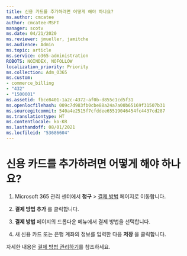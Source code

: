 ```yaml
---
title: 신용 카드를 추가하려면 어떻게 해야 하나요?
ms.author: cmcatee
author: cmcatee-MSFT
manager: scotv
ms.date: 04/21/2020
ms.reviewer: jmueller, jamitche
ms.audience: Admin
ms.topic: article
ms.service: o365-administration
ROBOTS: NOINDEX, NOFOLLOW
localization_priority: Priority
ms.collection: Adm_O365
ms.custom:
- commerce_billing
- "432"
- "1500001"
ms.assetid: fbce8401-1a2c-4372-af0b-d855c1cd5f31
ms.openlocfilehash: 009c7d983fb0cbe88a24a7a00b65169f31507b31
ms.sourcegitcommit: 540a4e2515f7cfddee65519046454fc4437cd287
ms.translationtype: HT
ms.contentlocale: ko-KR
ms.lasthandoff: 08/01/2021
ms.locfileid: "53686604"
---
```

# <a name="how-do-i-add-a-credit-card"></a>신용 카드를 추가하려면 어떻게 해야 하나요?

1. Microsoft 365 관리 센터에서 **청구** \> [결제 방법](https://go.microsoft.com/fwlink/p/?linkid=2018806) 페이지로 이동합니다.

2. **결제 방법 추가** 를 클릭합니다.

3. **결제 방법** 페이지의 드롭다운 메뉴에서 결제 방법을 선택합니다.

4. 새 신용 카드 또는 은행 계좌의 정보를 입력한 다음 **저장** 을 클릭합니다.

자세한 내용은 [결제 방법 관리하기](/microsoft-365/commerce/billing-and-payments/manage-payment-methods)를 참조하세요.
